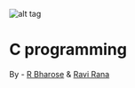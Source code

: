 ![alt tag](http://www.bstlhj6.com/data/out/106/4552134-java-wallpapers.jpg)
# C programming
By - 
[R Bharose](https://github.com/bharose) & 
[Ravi Rana](https://github.com/ravi-rana) 
